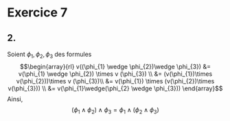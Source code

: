 # Exercice 7
## 2.
Soient $\phi_{1}, \phi_{2}, \phi_{3}$ des formules
$$\begin{array}{rl}
v((\phi_{1} \wedge \phi_{2})\wedge \phi_{3}) &= v(\phi_{1} \wedge \phi_{2}) \times v (\phi_{3}) \\
&= (v(\phi_{1})\times v(\phi_{2}))\times v (\phi_{3})\\
&= v(\phi_{1}) \times (v(\phi_{2})\times v(\phi_{3})) \\
&= v(\phi_{1}\wedge(\phi_{2} \wedge \phi_{3}))
\end{array}$$
Ainsi, 
$$(\phi_{1} \wedge \phi_{2})\wedge \phi_{3} = \phi_{1}\wedge(\phi_{2} \wedge \phi_{3})$$
